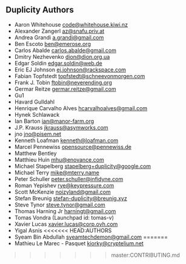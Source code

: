 Duplicity Authors
-----------------

- Aaron Whitehouse <code@whitehouse.kiwi.nz>
- Alexander Zangerl <az@snafu.priv.at>
- Andrea Grandi <a.grandi@gmail.com>
- Ben Escoto <ben@emerose.org>
- Carlos Abalde <carlos.abalde@gmail.com>
- Dmitry Nezhevenko <dion@dion.org.ua>
- Edgar Soldin <edgar.soldin@web.de>
- Eric EJ Johnson <ej.johnson@rackspace.com>
- Fabian Topfstedt <topfstedt@schneevonmorgen.com>
- Frank J. Tobin <ftobin@neverending.org>
- Germar Reitze <germar.reitze@gmail.com>
- Gu1
- Havard Gulldahl
- Henrique Carvalho Alves <hcarvalhoalves@gmail.com>
- Hynek Schlawack
- Ian Barton <ian@manor-farm.org>
- J.P. Krauss <jkrauss@asymworks.com>
- jno <jno@pisem.net>
- Kenneth Loafman <kenneth@loafman.com>
- Marcel Pennewiss <opensource@pennewiss.de>
- Matthew Bentley
- Matthieu Huin <mhu@enovance.com>
- Michael Stapelberg <stapelberg+duplicity@google.com>
- Michael Terry <mike@mterry.name>
- Peter Schuller <peter.schuller@infidyne.com>
- Roman Yepishev <rye@keypressure.com>
- Scott McKenzie <noizyland@gmail.com>
- Stefan Breunig <stefan-duplicity@breunig.xyz>
- Steve Tynor <steve.tynor@gmail.com>
- Thomas Harning Jr <harningt@gmail.com>
- Tomas Vondra (Launchpad id: tomas-v)
- Xavier Lucas <xavier.lucas@corp.ovh.com>
- Yigal Asnis
<<<<<<< HEAD:AUTHORS
- Syeam Bin Abdullah <syeamtechdemon@gmail.com>
=======
- Mathieu Le Marec - Pasquet <kiorky@cryptelium.net>
>>>>>>> master:CONTRIBUTING.md
